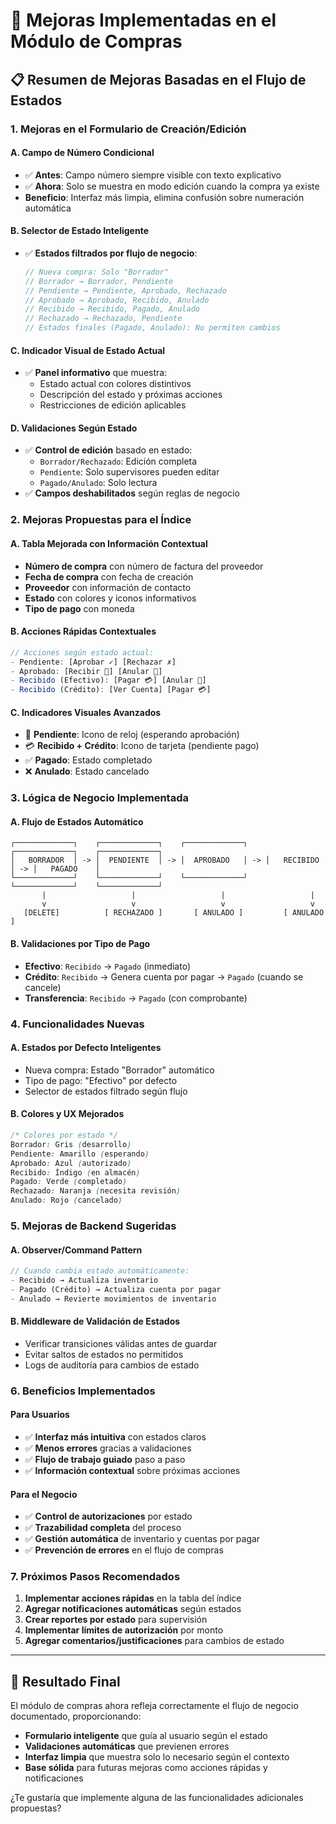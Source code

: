 # 🚀 Mejoras Implementadas en el Módulo de Compras

## 📋 **Resumen de Mejoras Basadas en el Flujo de Estados**

### **1. Mejoras en el Formulario de Creación/Edición**

#### **A. Campo de Número Condicional**

- ✅ **Antes**: Campo número siempre visible con texto explicativo
- ✅ **Ahora**: Solo se muestra en modo edición cuando la compra ya existe
- **Beneficio**: Interfaz más limpia, elimina confusión sobre numeración automática

#### **B. Selector de Estado Inteligente**

- ✅ **Estados filtrados por flujo de negocio**:

  ```typescript
  // Nueva compra: Solo "Borrador"
  // Borrador → Borrador, Pendiente
  // Pendiente → Pendiente, Aprobado, Rechazado  
  // Aprobado → Aprobado, Recibido, Anulado
  // Recibido → Recibido, Pagado, Anulado
  // Rechazado → Rechazado, Pendiente
  // Estados finales (Pagado, Anulado): No permiten cambios
  ```

#### **C. Indicador Visual de Estado Actual**

- ✅ **Panel informativo** que muestra:
  - Estado actual con colores distintivos
  - Descripción del estado y próximas acciones
  - Restricciones de edición aplicables

#### **D. Validaciones Según Estado**

- ✅ **Control de edición** basado en estado:
  - `Borrador/Rechazado`: Edición completa
  - `Pendiente`: Solo supervisores pueden editar
  - `Pagado/Anulado`: Solo lectura
- ✅ **Campos deshabilitados** según reglas de negocio

### **2. Mejoras Propuestas para el Índice**

#### **A. Tabla Mejorada con Información Contextual**

- **Número de compra** con número de factura del proveedor
- **Fecha de compra** con fecha de creación
- **Proveedor** con información de contacto
- **Estado** con colores y iconos informativos
- **Tipo de pago** con moneda

#### **B. Acciones Rápidas Contextuales**

```typescript
// Acciones según estado actual:
- Pendiente: [Aprobar ✓] [Rechazar ✗]
- Aprobado: [Recibir 🚛] [Anular 🚫]
- Recibido (Efectivo): [Pagar 💳] [Anular 🚫]
- Recibido (Crédito): [Ver Cuenta] [Pagar 💳]
```

#### **C. Indicadores Visuales Avanzados**

- 🔔 **Pendiente**: Icono de reloj (esperando aprobación)
- 💳 **Recibido + Crédito**: Icono de tarjeta (pendiente pago)
- ✅ **Pagado**: Estado completado
- ❌ **Anulado**: Estado cancelado

### **3. Lógica de Negocio Implementada**

#### **A. Flujo de Estados Automático**

```
┌─────────────┐    ┌─────────────┐    ┌─────────────┐    ┌─────────────┐    ┌─────────────┐
│   BORRADOR  │ -> │  PENDIENTE  │ -> │  APROBADO   │ -> │   RECIBIDO  │ -> │   PAGADO    │
└─────────────┘    └─────────────┘    └─────────────┘    └─────────────┘    └─────────────┘
       |                   |                   |                   |
       v                   v                   v                   v
   [DELETE]          [ RECHAZADO ]       [ ANULADO ]         [ ANULADO ]
```

#### **B. Validaciones por Tipo de Pago**

- **Efectivo**: `Recibido` → `Pagado` (inmediato)
- **Crédito**: `Recibido` → Genera cuenta por pagar → `Pagado` (cuando se cancele)
- **Transferencia**: `Recibido` → `Pagado` (con comprobante)

### **4. Funcionalidades Nuevas**

#### **A. Estados por Defecto Inteligentes**

- Nueva compra: Estado "Borrador" automático
- Tipo de pago: "Efectivo" por defecto
- Selector de estados filtrado según flujo

#### **B. Colores y UX Mejorados**

```css
/* Colores por estado */
Borrador: Gris (desarrollo)
Pendiente: Amarillo (esperando)
Aprobado: Azul (autorizado)
Recibido: Índigo (en almacén)  
Pagado: Verde (completado)
Rechazado: Naranja (necesita revisión)
Anulado: Rojo (cancelado)
```

### **5. Mejoras de Backend Sugeridas**

#### **A. Observer/Command Pattern**

```php
// Cuando cambia estado automáticamente:
- Recibido → Actualiza inventario
- Pagado (Crédito) → Actualiza cuenta por pagar
- Anulado → Revierte movimientos de inventario
```

#### **B. Middleware de Validación de Estados**

- Verificar transiciones válidas antes de guardar
- Evitar saltos de estados no permitidos
- Logs de auditoría para cambios de estado

### **6. Beneficios Implementados**

#### **Para Usuarios**

- ✅ **Interfaz más intuitiva** con estados claros
- ✅ **Menos errores** gracias a validaciones
- ✅ **Flujo de trabajo guiado** paso a paso
- ✅ **Información contextual** sobre próximas acciones

#### **Para el Negocio**

- ✅ **Control de autorizaciones** por estado
- ✅ **Trazabilidad completa** del proceso
- ✅ **Gestión automática** de inventario y cuentas por pagar
- ✅ **Prevención de errores** en el flujo de compras

### **7. Próximos Pasos Recomendados**

1. **Implementar acciones rápidas** en la tabla del índice
2. **Agregar notificaciones automáticas** según estados
3. **Crear reportes por estado** para supervisión
4. **Implementar límites de autorización** por monto
5. **Agregar comentarios/justificaciones** para cambios de estado

---

## 🎯 **Resultado Final**

El módulo de compras ahora refleja correctamente el flujo de negocio documentado, proporcionando:

- **Formulario inteligente** que guía al usuario según el estado
- **Validaciones automáticas** que previenen errores
- **Interfaz limpia** que muestra solo lo necesario según el contexto
- **Base sólida** para futuras mejoras como acciones rápidas y notificaciones

¿Te gustaría que implemente alguna de las funcionalidades adicionales propuestas?
